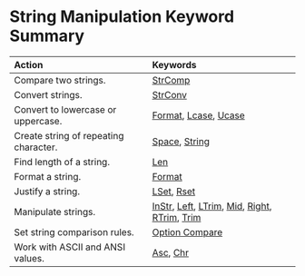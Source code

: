 
# String Manipulation Keyword Summary


|**Action**|**Keywords**|
|:-----|:-----|
|Compare two strings.|[StrComp](96b0e82d-e080-0c60-94d1-ddff10d6ee86.md)|
|Convert strings.|[StrConv](c0b92ca2-9850-7f37-07e0-8e313646c56c.md)|
|Convert to lowercase or uppercase.|[Format](67f60abf-0c77-49ec-924f-74ae6eb96ea8.md), [Lcase](aeccc222-c9c7-85e9-fa03-8ac99bcfe9dd.md), [Ucase](444bd68b-a2bf-11b2-e6b7-76edf9b03ecd.md)|
|Create string of repeating character.|[Space](fa531cfb-863f-ede9-34b8-6000711d71ed.md), [String](d6c5c054-21b9-f777-acae-ac31710ba5c5.md)|
|Find length of a string.|[Len](5b5b8789-90cc-ac2c-e6a7-1da1d684bd81.md)|
|Format a string.|[Format](67f60abf-0c77-49ec-924f-74ae6eb96ea8.md)|
|Justify a string.|[LSet](ecf1dbcb-7f8d-9f98-2d49-f7ceb790415d.md), [Rset](07a4f730-ef85-cbeb-30ac-ea51d161f27f.md)|
|Manipulate strings.|[InStr](d83b314a-e77c-fc18-0744-266f982a82b7.md), [Left](2835aa57-6273-8f72-4ee8-ec19df26c5d9.md), [LTrim](ffe13d6f-8e7a-3413-98a1-3263c771178b.md), [Mid](5d5e7712-459a-d504-dae6-4b52a9a90c6f.md), [Right](efa00f0a-8d7d-df81-f889-16de010c2f53.md), [RTrim](ffe13d6f-8e7a-3413-98a1-3263c771178b.md), [Trim](ffe13d6f-8e7a-3413-98a1-3263c771178b.md)|
|Set string comparison rules.|[Option Compare](9332562c-451e-50df-198a-21902fadac9c.md)|
|Work with ASCII and ANSI values.|[Asc](4c5775f4-792f-f9d0-6eff-41d6fff9048c.md), [Chr](a9dc96ec-4719-8d24-144b-61d45fa58fe5.md)|
